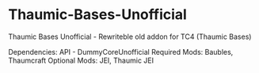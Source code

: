 # Thaumic-Bases-Unofficial
Thaumic Bases Unofficial - Rewriteble old addon for TC4 (Thaumic Bases)

Dependencies:
API - DummyCoreUnofficial
Required Mods: Baubles, Thaumcraft
Optional Mods: JEI, Thaumic JEI
